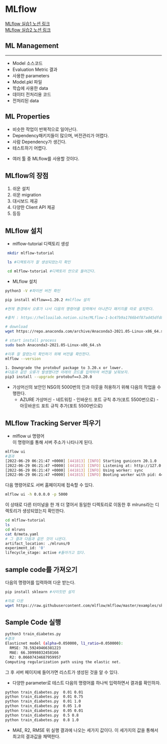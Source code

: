 # MLflow

[MLflow 실습1 노션 링크](https://helloailab.notion.site/MLflow-1-bc47b9a1766b4f87ad45dfd8d02707ab)  
[MLflow 실습2 노션 링크](https://helloailab.notion.site/MLflow-2-baf494f147544ad491c89896209ec81a)

## ML Management
<hr/>

* Model 소스코드
* Evaluation Metric 결과
* 사용한 parameters
* Model.pkl 파일
* 학습에 사용한 data
* 데이터 전처리용 코드
*  전처리된 data  

## ML Properties
- 비슷한 작업이 반복적으로 일어난다.
- Dependency패키지들이 많으며, 버전관리가 어렵다.
- 사람 Dependency가 생긴다.
- 테스트하기 어렵다.
* 여러 툴 중 MLflow를 사용할 것이다.

## MLflow의 장점
1. 쉬운 설치
2. 쉬운 migration
3. 대시보드 제공
4. 다양한 Client API 제공
5. 등등

## MLflow 설치
* mlflow-tutorial 디렉토리 생성
``` bash
 mkdir mlflow-tutorial

 ls #디렉토리가 잘 생성되었는지 확인

 cd mlflow-tutorial #디렉토리 안으로 들어간다.

```
* MLflow 설치
``` bash
python3 -V #파이썬 버전 확인

pip install mlflow==1.20.2 #mlflow 설치
```
``` bash
#현재 환경에서 오류가 나서 다음의 명령어를 입력해서 아나콘다 패키지를 따로 설치한다.

#출처 : https://helloailab.notion.site/MLflow-1-bc47b9a1766b4f87ad45dfd8d02707ab

# download
wget https://repo.anaconda.com/archive/Anaconda3-2021.05-Linux-x86_64.sh

# start install process
sudo bash Anaconda3-2021.05-Linux-x86_64.sh

#이후 잘 깔렸는지 확인하기 위해 버전을 확인한다.
mlflow --version
```
``` bash
1. Downgrade the protobuf package to 3.20.x or lower.
#다음과 같은 오류가 발생했다면 아래의 코드를 입력하여 버전을 낮춰보자.
pip3 install --upgrade protobuf==3.20.0
```
* 가상머신의 보안인 NSG의 5000번의 인과 아웃을 허용하기 위해 다음의 작업을 수행한다. 
    * AZURE 가상머신 - 네트워킹 - 인바운드 포트 규칙 추가(포트 5500번으로) - 아웃바운드 포트 규칙 추가(포트 5500번으로) 

## MLflow Tracking Server 띄우기
* mlflow ui 명령어  
이 명령어를 통해 서버 주소가 나타나게 된다.
``` bash
mlflow ui
#결과
[2022-06-29 06:21:47 +0000] [441813] [INFO] Starting gunicorn 20.1.0
[2022-06-29 06:21:47 +0000] [441813] [INFO] Listening at: http://127.0.0.1:5000 (441813)
[2022-06-29 06:21:47 +0000] [441813] [INFO] Using worker: sync
[2022-06-29 06:21:47 +0000] [441815] [INFO] Booting worker with pid: 441815
```
다음 명령어로도 서버 홈페이지에 접속할 수 있다.
``` bash
mlflow ui -h 0.0.0.0 -p 5000
```
이 상태로 다른 터미널을 한 개 더 열어서 동일한 디렉토리로 이동한 후 mlruns라는 디렉토리가 생성되었는지 확인한다.
``` bash
cd mlflow-tutorial
ls
cd mlruns
cat 0/meta.yaml
# 그 결과 다음과 같은 것이 나온다.
artifact_location: ./mlruns/0
experiment_id: '0'
lifecycle_stage: active #돌아가고 있다.
```
## sample code를 가져오기
다음의 명령어를 입력하여 다운 받는다.
```bash
pip install sklearn #사이킷런 설치

#자료 다운
wget https://raw.githubusercontent.com/mlflow/mlflow/master/examples/sklearn_elasticnet_diabetes/linux/train_diabetes.py
```

## Sample Code 실행
```bash
python3 train_diabetes.py
#결과
Elasticnet model (alpha=0.050000, l1_ratio=0.050000):
  RMSE: 78.59249466381223
  MAE: 66.30998032458166
  R2: 0.06607434687959957
Computing regularization path using the elastic net.
```
그 후 서버 페이지에 들어가면 리스트가 생성된 것을 알 수 있다.

* 다양한 parameter로 테스트
다음의 명령어를 하나씩 입력하면서 결과를 확인하자.
``` bash
python train_diabetes.py  0.01 0.01
python train_diabetes.py  0.01 0.75
python train_diabetes.py  0.01 1.0
python train_diabetes.py  0.05 1.0
python train_diabetes.py  0.05 0.01
python train_diabetes.py  0.5 0.8
python train_diabetes.py  0.8 1.0
```
* MAE, R2, RMSE
위 실행 결과에 나오는 세가지 값이다.
이 세가지의 값을 통해서 최고의 결과값을 채택한다.

